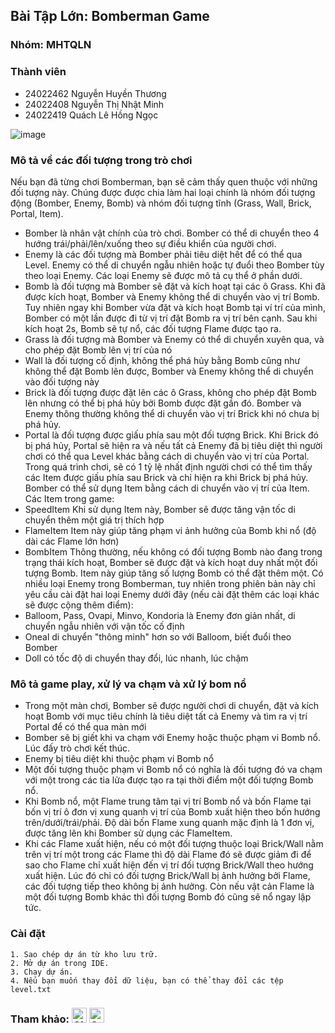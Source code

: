 ##  Bài Tập Lớn: Bomberman Game


### Nhóm: MHTQLN


### Thành viên


 - 24022462 Nguyễn Huyền Thương
 - 24022408 Nguyễn Thị Nhật Minh
 - 24022419 Quách Lê Hồng Ngọc


![image](https://github.com/user-attachments/assets/55c540d5-a5aa-4cbc-a4c0-ff8ef8d6d4bd)


### Mô tả về các đối tượng trong trò chơi


Nếu bạn đã từng chơi Bomberman, bạn sẽ cảm thấy quen thuộc với những đối tượng này. Chúng được được chia làm hai loại chính là nhóm đối tượng động (Bomber, Enemy, Bomb) và nhóm đối tượng tĩnh (Grass, Wall, Brick, Portal, Item).
 
- Bomber là nhân vật chính của trò chơi. Bomber có thể di chuyển theo 4 hướng trái/phải/lên/xuống theo sự điều khiển của người chơi.
- Enemy là các đối tượng mà Bomber phải tiêu diệt hết để có thể qua Level. Enemy có thể di chuyển ngẫu nhiên hoặc tự đuổi theo Bomber tùy theo loại Enemy. Các loại Enemy sẽ được mô tả cụ thể ở phần dưới.
- Bomb là đối tượng mà Bomber sẽ đặt và kích hoạt tại các ô Grass. Khi đã được kích hoạt, Bomber và Enemy không thể di chuyển vào vị trí Bomb. Tuy nhiên ngay khi Bomber vừa đặt và kích hoạt Bomb tại ví trí của mình, Bomber có một lần được đi từ vị trí đặt Bomb ra vị trí bên cạnh. Sau khi kích hoạt 2s, Bomb sẽ tự nổ, các đối tượng Flame được tạo ra.
- Grass là đối tượng mà Bomber và Enemy có thể di chuyển xuyên qua, và cho phép đặt Bomb lên vị trí của nó
- Wall là đối tượng cố định, không thể phá hủy bằng Bomb cũng như không thể đặt Bomb lên được, Bomber và Enemy không thể di chuyển vào đối tượng này
- Brick là đối tượng được đặt lên các ô Grass, không cho phép đặt Bomb lên nhưng có thể bị phá hủy bởi Bomb được đặt gần đó. Bomber và Enemy thông thường không thể di chuyển vào vị trí Brick khi nó chưa bị phá hủy.
- Portal là đối tượng được giấu phía sau một đối tượng Brick. Khi Brick đó bị phá hủy, Portal sẽ hiện ra và nếu tất cả Enemy đã bị tiêu diệt thì người chơi có thể qua Level khác bằng cách di chuyển vào vị trí của Portal.
Trong quá trình chơi, sẽ có 1 tỷ lệ nhất định người chơi có thể tìm thấy các Item được giấu phía sau Brick và chỉ hiện ra khi Brick bị phá hủy. Bomber có thể sử dụng Item bằng cách di chuyển vào vị trí của Item. Các Item trong game:
- SpeedItem Khi sử dụng Item này, Bomber sẽ được tăng vận tốc di chuyển thêm một giá trị thích hợp
- FlameItem Item này giúp tăng phạm vi ảnh hưởng của Bomb khi nổ (độ dài các Flame lớn hơn)
- BombItem Thông thường, nếu không có đối tượng Bomb nào đang trong trạng thái kích hoạt, Bomber sẽ được đặt và kích hoạt duy nhất một đối tượng Bomb. Item này giúp tăng số lượng Bomb có thể đặt thêm một.
Có nhiều loại Enemy trong Bomberman, tuy nhiên trong phiên bản này chỉ yêu cầu cài đặt hai loại Enemy dưới đây (nếu cài đặt thêm các loại khác sẽ được cộng thêm điểm):
- Balloom, Pass, Ovapi, Minvo, Kondoria là Enemy đơn giản nhất, di chuyển ngẫu nhiên với vận tốc cố định
- Oneal di chuyển "thông minh" hơn so với Balloom, biết đuổi theo Bomber
- Doll có tốc độ di chuyển thay đổi, lúc nhanh, lúc chậm
### Mô tả game play, xử lý va chạm và xử lý bom nổ
- Trong một màn chơi, Bomber sẽ được người chơi di chuyển, đặt và kích hoạt Bomb với mục tiêu chính là tiêu diệt tất cả Enemy và tìm ra vị trí Portal để có thể qua màn mới
- Bomber sẽ bị giết khi va chạm với Enemy hoặc thuộc phạm vi Bomb nổ. Lúc đấy trò chơi kết thúc.
- Enemy bị tiêu diệt khi thuộc phạm vi Bomb nổ
- Một đối tượng thuộc phạm vi Bomb nổ có nghĩa là đối tượng đó va chạm với một trong các tia lửa được tạo ra tại thời điểm một đối tượng Bomb nổ.
- Khi Bomb nổ, một Flame trung tâm tại vị trí Bomb nổ và bốn Flame tại bốn vị trí ô đơn vị xung quanh vị trí của Bomb xuất hiện theo bốn hướng trên/dưới/trái/phải. Độ dài bốn Flame xung quanh mặc định là 1 đơn vị, được tăng lên khi Bomber sử dụng các FlameItem.
- Khi các Flame xuất hiện, nếu có một đối tượng thuộc loại Brick/Wall nằm trên vị trí một trong các Flame thì độ dài Flame đó sẽ được giảm đi để sao cho Flame chỉ xuất hiện đến vị trí đối tượng Brick/Wall theo hướng xuất hiện. Lúc đó chỉ có đối tượng Brick/Wall bị ảnh hưởng bởi Flame, các đối tượng tiếp theo không bị ảnh hưởng. Còn nếu vật cản Flame là một đối tượng Bomb khác thì đối tượng Bomb đó cũng sẽ nổ ngay lập tức.


### Cài đặt
    1. Sao chép dự án từ kho lưu trữ.
    2. Mở dự án trong IDE.
    3. Chạy dự án.
    4. Nếu bạn muốn thay đổi dữ liệu, bạn có thể thay đổi các tệp level.txt


### Tham khảo: <img src="https://raw.githubusercontent.com/gilbarbara/logos/master/logos/github-icon.svg" alt="GitHub" width="24" height="24"> <img src="https://aistudio.google.com/images/icons/google_ai_studio_icon.svg" alt="Google AI Studio Logo" width="24" height="24">







